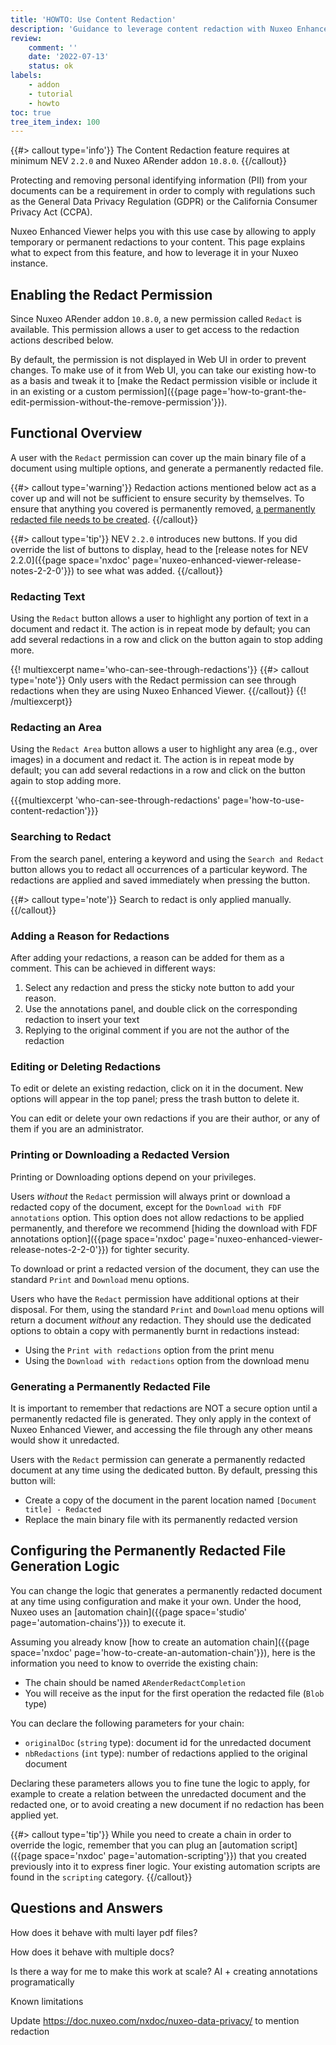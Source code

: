 ```yaml
---
title: 'HOWTO: Use Content Redaction'
description: 'Guidance to leverage content redaction with Nuxeo Enhanced Viewer'
review:
    comment: ''
    date: '2022-07-13'
    status: ok
labels:
    - addon
    - tutorial
    - howto
toc: true
tree_item_index: 100
---
```


{{#> callout type='info'}}
The Content Redaction feature requires at minimum NEV `2.2.0` and Nuxeo ARender addon `10.8.0`.
{{/callout}}

Protecting and removing personal identifying information (PII) from your documents can be a requirement in order to comply with regulations such as the General Data Privacy Regulation (GDPR) or the California Consumer Privacy Act (CCPA).

Nuxeo Enhanced Viewer helps you with this use case by allowing to apply temporary or permanent redactions to your content. This page explains what to expect from this feature, and how to leverage it in your Nuxeo instance.

## Enabling the Redact Permission

Since Nuxeo ARender addon `10.8.0`, a new permission called `Redact` is available. This permission allows a user to get access to the redaction actions described below.

By default, the permission is not displayed in Web UI in order to prevent changes. To make use of it from Web UI, you can take our existing how-to as a basis and tweak it to [make the Redact permission visible or include it in an existing or a custom permission]({{page page='how-to-grant-the-edit-permission-without-the-remove-permission'}}).

## Functional Overview

A user with the `Redact` permission can cover up the main binary file of a document using multiple options, and generate a permanently redacted file.

{{#> callout type='warning'}}
Redaction actions mentioned below act as a cover up and will not be sufficient to ensure security by themselves. To ensure that anything you covered is permanently removed, <a href="#generating-a-permanently-redacted-file">a permanently redacted file needs to be created</a>.
{{/callout}}

{{#> callout type='tip'}}
NEV `2.2.0` introduces new buttons. If you did override the list of buttons to display, head to the [release notes for NEV 2.2.0]({{page space='nxdoc' page='nuxeo-enhanced-viewer-release-notes-2-2-0'}}) to see what was added.
{{/callout}}

### Redacting Text

Using the `Redact` button allows a user to highlight any portion of text in a document and redact it. The action is in repeat mode by default; you can add several redactions in a row and click on the button again to stop adding more.

{{! multiexcerpt name='who-can-see-through-redactions'}}
{{#> callout type='note'}}
Only users with the Redact permission can see through redactions when they are using Nuxeo Enhanced Viewer.
{{/callout}}
{{! /multiexcerpt}}

### Redacting an Area

Using the `Redact Area` button allows a user to highlight any area (e.g., over images) in a document and redact it. The action is in repeat mode by default; you can add several redactions in a row and click on the button again to stop adding more.

{{{multiexcerpt 'who-can-see-through-redactions' page='how-to-use-content-redaction'}}}

### Searching to Redact

From the search panel, entering a keyword and using the `Search and Redact` button allows you to redact all occurrences of a particular keyword. The redactions are applied and saved immediately when pressing the button.

{{#> callout type='note'}}
Search to redact is only applied manually.
{{/callout}}

### Adding a Reason for Redactions

After adding your redactions, a reason can be added for them as a comment. This can be achieved in different ways:

1. Select any redaction and press the sticky note button to add your reason.
1. Use the annotations panel, and double click on the corresponding redaction to insert your text
1. Replying to the original comment if you are not the author of the redaction

### Editing or Deleting Redactions

To edit or delete an existing redaction, click on it in the document. New options will appear in the top panel; press the trash button to delete it.

You can edit or delete your own redactions if you are their author, or any of them if you are an administrator.

### Printing or Downloading a Redacted Version

Printing or Downloading options depend on your privileges.

Users _without_ the `Redact` permission will always print or download a redacted copy of the document, except for the `Download with FDF annotations` option. This option does not allow redactions to be applied permanently, and therefore we recommend [hiding the download with FDF annotations option]({{page space='nxdoc' page='nuxeo-enhanced-viewer-release-notes-2-2-0'}}) for tighter security.

To download or print a redacted version of the document, they can use the standard `Print` and `Download` menu options.

Users who have the `Redact` permission have additional options at their disposal. For them, using the standard `Print` and `Download` menu options will return a document _without_ any redaction. They should use the dedicated options to obtain a copy with permanently burnt in redactions instead:

- Using the `Print with redactions` option from the print menu
- Using the `Download with redactions` option from the download menu

### Generating a Permanently Redacted File

It is important to remember that redactions are NOT a secure option until a permanently redacted file is generated. They only apply in the context of Nuxeo Enhanced Viewer, and accessing the file through any other means would show it unredacted.

Users with the `Redact` permission can generate a permanently redacted document at any time using the dedicated button. By default, pressing this button will:
- Create a copy of the document in the parent location named `[Document title] - Redacted`
- Replace the main binary file with its permanently redacted version

## Configuring the Permanently Redacted File Generation Logic

You can change the logic that generates a permanently redacted document at any time using configuration and make it your own. Under the hood, Nuxeo uses an [automation chain]({{page space='studio' page='automation-chains'}}) to execute it.

Assuming you already know [how to create an automation chain]({{page space='nxdoc' page='how-to-create-an-automation-chain'}}), here is the information you need to know to override the existing chain:

- The chain should be named `ARenderRedactCompletion`
- You will receive as the input for the first operation the redacted file (`Blob` type)

You can declare the following parameters for your chain:
- `originalDoc` (`string` type): document id for the unredacted document
- `nbRedactions` (`int` type): number of redactions applied to the original document

Declaring these parameters allows you to fine tune the logic to apply, for example to create a relation between the unredacted document and the redacted one, or to avoid creating a new document if no redaction has been applied yet.

{{#> callout type='tip'}}
While you need to create a chain in order to override the logic, remember that you can plug an [automation script]({{page space='nxdoc' page='automation-scripting'}}) that you created previously into it to express finer logic. Your existing automation scripts are found in the `scripting` category.
{{/callout}}

## Questions and Answers

How does it behave with multi layer pdf files?

How does it behave with multiple docs?

Is there a way for me to make this work at scale?
  AI + creating annotations programatically

Known limitations

Update https://doc.nuxeo.com/nxdoc/nuxeo-data-privacy/ to mention redaction
